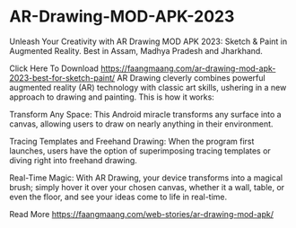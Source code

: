 # AR-Drawing-MOD-APK-2023

Unleash Your Creativity with AR Drawing MOD APK 2023: Sketch & Paint in Augmented Reality. Best in Assam, Madhya Pradesh and Jharkhand.


Click Here To Download https://faangmaang.com/ar-drawing-mod-apk-2023-best-for-sketch-paint/
AR Drawing cleverly combines powerful augmented reality (AR) technology with classic art skills, ushering in a new approach to drawing and painting. This is how it works:

Transform Any Space: This Android miracle transforms any surface into a canvas, allowing users to draw on nearly anything in their environment.

Tracing Templates and Freehand Drawing: When the program first launches, users have the option of superimposing tracing templates or diving right into freehand drawing.

Real-Time Magic: With AR Drawing, your device transforms into a magical brush; simply hover it over your chosen canvas, whether it a wall, table, or even the floor, and see your ideas come to life in real-time.

Read More https://faangmaang.com/web-stories/ar-drawing-mod-apk/
